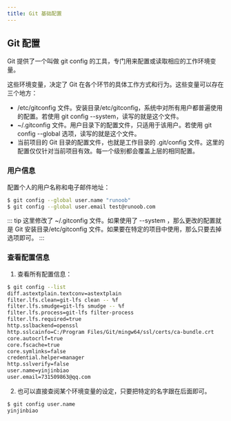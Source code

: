 ```yaml
---
title: Git 基础配置
---
```


## Git 配置
Git 提供了一个叫做 git config 的工具，专门用来配置或读取相应的工作环境变量。

这些环境变量，决定了 Git 在各个环节的具体工作方式和行为。这些变量可以存在三个地方：
- /etc/gitconfig 文件。安装目录/etc/gitconfig，系统中对所有用户都普遍使用的配置。若使用 git config --system，读写的就是这个文件。
- ~/.gitconfig 文件。用户目录下的配置文件，只适用于该用户。若使用 git config --global 选项，读写的就是这个文件。
- 当前项目的 Git 目录的配置文件，也就是工作目录的 .git/config 文件。这里的配置仅仅针对当前项目有效。每一个级别都会覆盖上层的相同配置。

### 用户信息
配置个人的用户名称和电子邮件地址：
```sh
$ git config --global user.name "runoob"
$ git config --global user.email test@runoob.com
```
::: tip
这里修改了 ~/.gitconfig 文件。如果使用了 --system ，那么更改的配置就是 Git 安装目录/etc/gitconfig 文件。如果要在特定的项目中使用，那么只要去掉选项即可。
:::

### 查看配置信息
1. 查看所有配置信息：
```sh
$ git config --list
diff.astextplain.textconv=astextplain
filter.lfs.clean=git-lfs clean -- %f
filter.lfs.smudge=git-lfs smudge -- %f
filter.lfs.process=git-lfs filter-process
filter.lfs.required=true
http.sslbackend=openssl
http.sslcainfo=C:/Program Files/Git/mingw64/ssl/certs/ca-bundle.crt
core.autocrlf=true
core.fscache=true
core.symlinks=false
credential.helper=manager
http.sslverify=false
user.name=yinjinbiao
user.email=731509863@qq.com
```
2. 也可以直接查阅某个环境变量的设定，只要把特定的名字跟在后面即可。
```sh
$ git config user.name
yinjinbiao
```